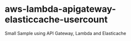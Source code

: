 # aws-lambda-apigateway-elasticcache-usercount
Small Sample using API Gateway, Lambda and Elasticache
